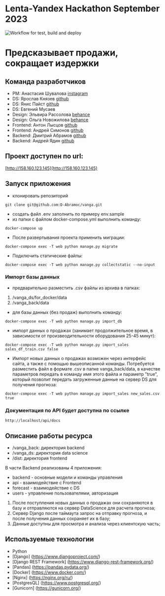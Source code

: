 # Lenta-Yandex Hackathon September 2023

![Workflow for test, build and deploy](https://github.com/D-Abramoc/vanga/actions/workflows/vanga_cicd.yml/badge.svg)

# Предсказывает продажи, сокращает издержки
## Команда разработчиков
- PM: Анастасия Шувалова [instagram](https://instagram.com/emma_evans9)
- DS: Ярослав Князев [github](https://github.com/Yaroslav-Kn)
- DS: Янис Пайст [github](https://github.com/IanisPaist)
- DS: Евгений Мусаев
- Design: Эльвира Рассолова [behance](https://www.behance.net/b3b2f015)
- Design: Ольга Новожилова [behance](https://www.behance.net/novozhilova)
- Frontend: Антон Лысцов [github](https://github.com/777toha)
- Frontend: Андрей Симонов [github](https://github.com/2web)
- Backend: Дмитрий Абрамов [github](https://github.com/D-Abramoc)
- Backend: Андрей Ядин [github](https://github.com/aayadin)
## Проект доступен по url:

[http://158.160.123.145](http://158.160.123.145)

## Запуск приложения ##
- клонировать репозиторий
```
git clone git@github.com:D-Abramoc/vanga.git
```
- создать файл .env заполнить по примеру env.sample
- из папки с файлом docker-compose.yml выполнить команду:
```
docker-compose up
```
- После развертывания проекта применить миграции:
```
docker-compose exec -T web python manage.py migrate
```
- Подключить статические файлы:
```
docker-compose exec -T web python manage.py collectstatic --no-input
```
### Импорт базы данных ###
- предварительно разместить .csv файлы из архива в папках:
1) /vanga_ds/for_docker/data
2) /vanga_back/data
- для базы данных (без продаж) выполнить команду:
```
docker-compose exec -T web python manage.py import_db
```
- импорт данных о продажах (занимает продолжительное время, в зависимости от произвеодительности оборудования 25-45 минут):
```
docker-compose exec -T web python manage.py import_sales sales_df_train.csv false
```
- Импорт новых данных о продажах возможен через интерфейс сайта, а также с помощью вышеописанной команды. Потребуется разместить файл в формате .csv в папке vanga_back/data, в качестве параметров передать в команду имя этого файла и параметр "true", который позволит передать загруженные данные на сервер DS для получения прогноза:
```
docker-compose exec -T web python manage.py import_sales new_sales.csv true
```
### Документация по API будет доступна по ссылке ###
```
http://localhost/api/docs
```
## Описание работы ресурса ##

- /vanga_back: директория backend
- /vanga_ds: директория data science
- /dist: директория frontend

В части Backend реализованы 4 приложения:
- backend - основные модели и команды управления
- api - взаимодействие с Frontend
- forecast - взаимодействие с DS
- users - управление пользователями, авторизация

1) После поступления новых данных о продажах они сохраняются в базу и отправляются на сервер DataScience для расчета прогноза;
2) Сервер Django после таймаута запрос на отправку прогноза, и после получения данных сохраняет их в базу;
3) Данные доступны для просмотра и анализа через клиентскую часть;

## Используемые технологии ##
- Python
- [Django] (https://www.djangoproject.com/)
- [Django REST Framework] (https://www.django-rest-framework.org/)
- [Pandas] (https://pandas.pydata.org/)
- [Docker] (https://www.docker.com/)
- [Nginx] (https://nginx.org/ru/)
- [PostgresQL] (https://www.postgresql.org/)
- [Gunicorn] (https://gunicorn.org/)

